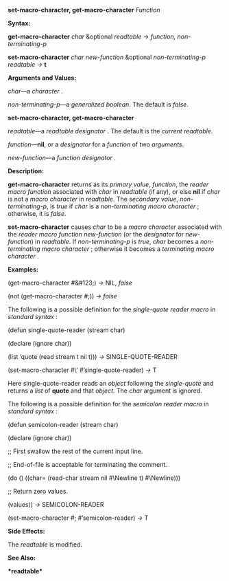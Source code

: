 **set-macro-character, get-macro-character** *Function* 

**Syntax:** 

**get-macro-character** *char* &optional *readtable → function, non-terminating-p* 

**set-macro-character** *char new-function* &optional *non-terminating-p readtable →* **t** 

**Arguments and Values:** 

*char*—a *character* . 

*non-terminating-p*—a *generalized boolean*. The default is *false*. 



 

 

**set-macro-character, get-macro-character** 

*readtable*—a *readtable designator* . The default is the *current readtable*. 

*function*—**nil**, or a *designator* for a *function* of two *arguments*. 

*new-function*—a *function designator* . 

**Description:** 

**get-macro-character** returns as its *primary value*, *function*, the *reader macro function* associated with *char* in *readtable* (if any), or else **nil** if *char* is not a *macro character* in *readtable*. The *secondary value*, *non-terminating-p*, is *true* if *char* is a *non-terminating macro character* ; otherwise, it is *false*. 

**set-macro-character** causes *char* to be a *macro character* associated with the *reader macro function new-function* (or the *designator* for *new-function*) in *readtable*. If *non-terminating-p* is *true*, *char* becomes a *non-terminating macro character* ; otherwise it becomes a *terminating macro character* . 

**Examples:** 

(get-macro-character #\&#123;) *→* NIL, *false* 

(not (get-macro-character #\;)) *→ false* 

The following is a possible definition for the *single-quote reader macro* in *standard syntax* : 

(defun single-quote-reader (stream char) 

(declare (ignore char)) 

(list ’quote (read stream t nil t))) *→* SINGLE-QUOTE-READER 

(set-macro-character #\’ #’single-quote-reader) *→* T 

Here single-quote-reader reads an *object* following the *single-quote* and returns a *list* of **quote** and that *object*. The *char* argument is ignored. 

The following is a possible definition for the *semicolon reader macro* in *standard syntax* : 

(defun semicolon-reader (stream char) 

(declare (ignore char)) 

;; First swallow the rest of the current input line. 

;; End-of-file is acceptable for terminating the comment. 

(do () ((char= (read-char stream nil #\Newline t) #\Newline))) 

;; Return zero values. 

(values)) *→* SEMICOLON-READER 

(set-macro-character #\; #’semicolon-reader) *→* T 

**Side Effects:** 

The *readtable* is modified. 

**See Also:** 

**\*readtable\*** 



 

 

